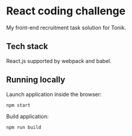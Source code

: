 # React coding challenge
My front-end recruitment task solution for Tonik.

## Tech stack
React.js supported by webpack and babel.

## Running locally
Launch application inside the browser:
```
npm start
```
Build application:
```
npm run build
```